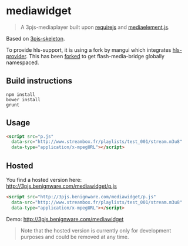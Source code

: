mediawidget
=============

> A 3pjs-mediaplayer built upon [requirejs](http://requirejs.org) and [mediaelement.js](http://mediaelementjs.com/).

Based on [3pjs-skeleton](http://github.com/benignware/3pjs-skeleton).

To provide hls-support, it is using a fork by mangui which integrates [hls-provider](https://github.com/mangui/HLSprovider).
This has been [forked](http://github.com/rexblack/mediaelement) to get flash-media-bridge globally namespaced. 


Build instructions
------------------

```cli
npm install
bower install
grunt
```

Usage
-----

```html
<script src="p.js" 
  data-src="http://www.streambox.fr/playlists/test_001/stream.m3u8" 
  data-type="application/x-mpegURL"></script>
```

Hosted
------

You find a hosted version here: http://3pjs.benignware.com/mediawidget/p.js
```html
<script src="http://3pjs.benignware.com/mediawidget/p.js" 
  data-src="http://www.streambox.fr/playlists/test_001/stream.m3u8" 
  data-type="application/x-mpegURL"></script>
```
Demo: http://3pjs.benignware.com/mediawidget

> Note that the hosted version is currently only for development purposes and could be removed at any time. 

